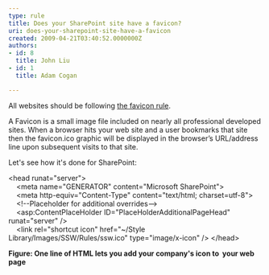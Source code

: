 ```yaml
---
type: rule
title: Does your SharePoint site have a favicon?
uri: does-your-sharepoint-site-have-a-favicon
created: 2009-04-21T03:40:52.0000000Z
authors:
- id: 8
  title: John Liu
- id: 1
  title: Adam Cogan

---
```


​All websites should be following     [the favicon rule](http&#58;//www.ssw.com.au/ssw/Standards/Rules/RulestoBetterWebsitesGraphics.aspx#Favicon).

A Favicon is a small image file included on nearly all professional developed sites. When a browser hits your web site and a user bookmarks that site then the favicon.ico graphic will be displayed in the browser’s URL/address line upon subsequent visits to that site.
 
Let's see how it's done for SharePoint:


&lt;head runat="server"&gt;        
     &lt;meta name="GENERATOR" content="Microsoft SharePoint"&gt;        
     &lt;meta http-equiv="Content-Type" content="text/html; charset=utf-8"&gt;         
     &lt;!--Placeholder for additional overrides--&gt;        
     &lt;asp:ContentPlaceHolder ID="PlaceHolderAdditionalPageHead" runat="server" /&gt;        
            &lt;link rel="shortcut icon" href="~/Style Library/Images/SSW/Rules/ssw.ico" type="image/x-icon" /&gt;
 &lt;/head&gt;

**Figure: One line of HTML lets you add your company's icon to  your web page**
